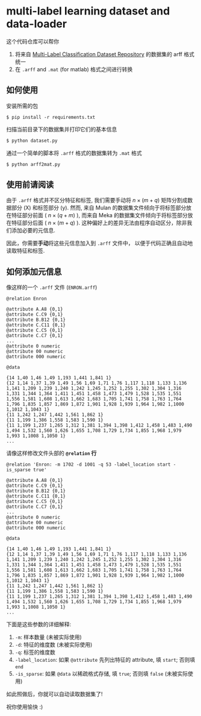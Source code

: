 # multi-label learning dataset and data-loader

这个代码仓库可以帮你

1. 将来自 [Multi-Label Classification Dataset Repository](https://www.uco.es/kdis/mllresources/) 的数据集的 arff 格式统一
2. 在 `.arff` and `.mat` (for matlab) 格式之间进行转换

## 如何使用

安装所需的包

```
$ pip install -r requirements.txt
```

扫描当前目录下的数据集并打印它们的基本信息

```bash
$ python dataset.py
```

通过一个简单的脚本将  `.arff` 格式的数据集转为 `.mat` 格式

```bash
$ python arff2mat.py
```

## 使用前请阅读

由于 `.arff` 格式并不区分特征和标签, 
我们需要手动将 $n \times (m+q)$ 矩阵分割成数据部分 (X) 和标签部分 (y). 
然而, 来自 Mulan 的数据集文件倾向于将标签部分放在特征部分前面 ( $n \times (q+m)$ ), 
而来自 Meka 的数据集文件倾向于将标签部分放在特征部分后面 ( $n \times (m+q)$ ). 
这种偏好上的差异无法由程序自动区分，除非我们添加必要的元信息.

因此，你需要**手动**将这些元信息加入到 `.arff` 文件中，
以便于代码正确且自动地读取特征和标签. 


## 如何添加元信息

像这样的一个 `.arff` 文件 (`ENRON.arff`) 

```
@relation Enron

@attribute A.A8 {0,1}
@attribute C.C9 {0,1}
@attribute B.B12 {0,1}
@attribute C.C11 {0,1}
@attribute C.C5 {0,1}
@attribute C.C7 {0,1}
...
@attribute 0 numeric
@attribute 00 numeric
@attribute 000 numeric

@data

{14 1,40 1,46 1,49 1,193 1,441 1,841 1}
{12 1,14 1,37 1,39 1,49 1,56 1,69 1,71 1,76 1,117 1,118 1,133 1,136 1,141 1,209 1,239 1,240 1,242 1,245 1,252 1,255 1,302 1,304 1,316 1,331 1,344 1,364 1,411 1,451 1,458 1,473 1,479 1,528 1,535 1,551 1,556 1,581 1,608 1,613 1,662 1,683 1,705 1,741 1,758 1,763 1,764 1,796 1,835 1,857 1,869 1,872 1,901 1,928 1,939 1,964 1,982 1,1000 1,1012 1,1043 1}
{11 1,242 1,247 1,442 1,561 1,862 1}
{11 1,199 1,386 1,558 1,583 1,590 1}
{11 1,199 1,237 1,265 1,312 1,381 1,394 1,398 1,412 1,458 1,483 1,490 1,494 1,532 1,560 1,626 1,655 1,708 1,729 1,734 1,855 1,968 1,979 1,993 1,1008 1,1050 1}
...
```

请像这样修改文件头部的 **`@relation` 行**

```
@relation 'Enron: -m 1702 -d 1001 -q 53 -label_location start -is_sparse true'

@attribute A.A8 {0,1}
@attribute C.C9 {0,1}
@attribute B.B12 {0,1}
@attribute C.C11 {0,1}
@attribute C.C5 {0,1}
@attribute C.C7 {0,1}
...
@attribute 0 numeric
@attribute 00 numeric
@attribute 000 numeric

@data

{14 1,40 1,46 1,49 1,193 1,441 1,841 1}
{12 1,14 1,37 1,39 1,49 1,56 1,69 1,71 1,76 1,117 1,118 1,133 1,136 1,141 1,209 1,239 1,240 1,242 1,245 1,252 1,255 1,302 1,304 1,316 1,331 1,344 1,364 1,411 1,451 1,458 1,473 1,479 1,528 1,535 1,551 1,556 1,581 1,608 1,613 1,662 1,683 1,705 1,741 1,758 1,763 1,764 1,796 1,835 1,857 1,869 1,872 1,901 1,928 1,939 1,964 1,982 1,1000 1,1012 1,1043 1}
{11 1,242 1,247 1,442 1,561 1,862 1}
{11 1,199 1,386 1,558 1,583 1,590 1}
{11 1,199 1,237 1,265 1,312 1,381 1,394 1,398 1,412 1,458 1,483 1,490 1,494 1,532 1,560 1,626 1,655 1,708 1,729 1,734 1,855 1,968 1,979 1,993 1,1008 1,1050 1}
...
``` 

下面是这些参数的详细解释: 

1. `-m`: 样本数量 (未被实际使用)
2. `-d`: 特征的维度数 (未被实际使用)
3. `-q`: 标签的维度数
4. `-label_location`: 如果 `@attribute` 先列出特征的 attribute, 填 `start`; 否则填 `end`
5. `-is_sparse`: 如果 `@data` 以稀疏格式存储, 填 `true`; 否则填 `false` (未被实际使用)

如此照做后，你就可以自动读取数据集了! 

祝你使用愉快 :)
